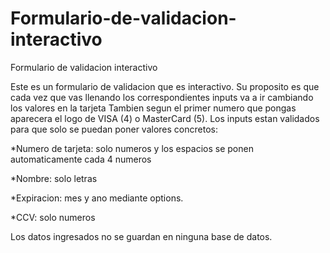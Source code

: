 # Formulario-de-validacion-interactivo
Formulario de validacion interactivo

Este es un formulario de validacion que es interactivo. 
Su proposito es que cada vez que vas llenando los correspondientes inputs va a ir cambiando los valores en la tarjeta
Tambien segun el primer numero que pongas aparecera el logo de VISA (4) o MasterCard (5). 
Los inputs estan validados para que solo se puedan poner valores concretos: 

*Numero de tarjeta: solo numeros y los espacios se ponen automaticamente cada 4 numeros


*Nombre: solo letras


*Expiracion: mes y ano mediante options. 


*CCV: solo numeros 

Los datos ingresados no se guardan en ninguna base de datos. 
